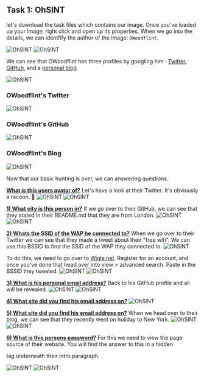 ## Task 1: OhSINT 
let's download the task files which contains our image. Once you've loaded up your image, right click and open up its properties. When we go into the details, we can identfify the author of the image: `OWoodflint`.

![OhSINT](https://dev-to-uploads.s3.amazonaws.com/uploads/articles/937zdr6cn9u0g0nbjul8.png)
![OhSINT](https://dev-to-uploads.s3.amazonaws.com/uploads/articles/qz0dhhy7d3husaxx22bu.png)

We can see that OWoodflint has three profiles by googling him : [Twitter](https://www.google.com/url?sa=t&rct=j&q=&esrc=s&source=web&cd=&cad=rja&uact=8&ved=2ahUKEwj_56Hr9JH4AhV5QUEAHUeGBIwQFnoECAsQAQ&url=https%3A%2F%2Ftwitter.com%2Fowoodflint%3Flang%3Den&usg=AOvVaw2LXO6BTvT5Yl78OAUo4R7c), [GitHub](https://www.google.com/url?sa=t&rct=j&q=&esrc=s&source=web&cd=&cad=rja&uact=8&ved=2ahUKEwj_56Hr9JH4AhV5QUEAHUeGBIwQFnoECAgQAQ&url=https%3A%2F%2Fgithub.com%2FOWoodfl1nt%2Fpeople_finder&usg=AOvVaw2D0n2sajxpplNg-ykWFFKc), and a [personal blog](https://oliverwoodflint.wordpress.com/author/owoodflint/).

![OhSINT](https://dev-to-uploads.s3.amazonaws.com/uploads/articles/1b4vjjmko4sanzee8wk7.png)

### OWoodflint's Twitter
![OhSINT](https://dev-to-uploads.s3.amazonaws.com/uploads/articles/fugvf5whq1d97ls3g9qu.png)

### OWoodflint's GitHub
![OhSINT](https://dev-to-uploads.s3.amazonaws.com/uploads/articles/4xfcblouzwbysxix8b9y.png)

### OWoodflint's Blog
![OhSINT](https://dev-to-uploads.s3.amazonaws.com/uploads/articles/bvnt3czfzgxnmc2gxeem.png)

Now that our basic hunting is over, we can answering questions.

**<u>What is this users avatar of?</u>**
Let's have a look at their Twitter. It's obviously a racoon. 🦝
![OhSINT](https://dev-to-uploads.s3.amazonaws.com/uploads/articles/v22gk4xxlifd6vh9a3ri.png)
![OhSINT](https://dev-to-uploads.s3.amazonaws.com/uploads/articles/g0nr8qgzegw69cd0k410.png)
 
**<u>1) What city is this person in?</u>**
If we go over to their GitHub, we can see that they stated in their README.md that they are from London.
![OhSINT](https://dev-to-uploads.s3.amazonaws.com/uploads/articles/wmtieupl0snyuytey0yj.png)
![OhSINT](https://dev-to-uploads.s3.amazonaws.com/uploads/articles/kjz5wfybzk46ljp1eqo5.png)
 
**<u>2) Whats the SSID of the WAP he connected to?</u>**
When we go over to their Twitter we can see that they made a tweet about their "free wifi". We can use this BSSID to find the SSID of the WAP they connected to.
![OhSINT](https://dev-to-uploads.s3.amazonaws.com/uploads/articles/cjjmhm1fnxhlfh1pt49t.png)
 
To do this, we need to go over to [Wigle.net](https://www.wigle.net/). Register for an account, and once you've done that head over into view > advanced search. Paste in the BSSID they tweeted.
![OhSINT](https://dev-to-uploads.s3.amazonaws.com/uploads/articles/7yj9jgssnucl1mbve19t.png)
![OhSINT](https://dev-to-uploads.s3.amazonaws.com/uploads/articles/3if2qrjzg9iu0kcsvet5.png)
 
**<u>3) What is his personal email address?</u>**
Back to his GitHub profile and all will be revealed.
![OhSINT](https://dev-to-uploads.s3.amazonaws.com/uploads/articles/4xfcblouzwbysxix8b9y.png) 
![OhSINT](https://dev-to-uploads.s3.amazonaws.com/uploads/articles/hu66ldu0ah36wtb6was7.png)

**<u>4) What site did you find his email address on?</u>**
![OhSINT](https://dev-to-uploads.s3.amazonaws.com/uploads/articles/b4fr7kgz1pmenejnltvj.png)

**<u>5) What site did you find his email address on?</u>**
When we head over to their blog, we can see that they recently went on holiday to New York.
![OhSINT](https://dev-to-uploads.s3.amazonaws.com/uploads/articles/pxihkhq0o13fcajwz5zh.png)
![OhSINT](https://dev-to-uploads.s3.amazonaws.com/uploads/articles/il1y1ly9pfd06w8w60f6.png)

**<u>6) What is this persons password?</u>**
For this we need to view the page source of their website. You will find the answer to this in a hidden <p> tag underneath their intro paragraph.

![OhSINT](https://dev-to-uploads.s3.amazonaws.com/uploads/articles/tmhzlgo459fw2xti974s.png)
![OhSINT](https://dev-to-uploads.s3.amazonaws.com/uploads/articles/zsqmj0p2871kwgf72nwk.png)
